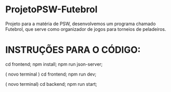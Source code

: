 # ProjetoPSW-Futebrol
Projeto para a matéria de PSW, desenvolvemos um programa chamado Futebrol, que serve como organizador de jogos para torneios de peladeiros.

# INSTRUÇÕES PARA O CÓDIGO:

 cd frontend;
 npm install;
 npm run json-server;

( novo terminal )
 cd frontend;
 npm run dev;



( novo terminal)
cd backend;
npm run start;

